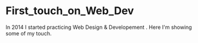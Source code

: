 First_touch_on_Web_Dev
======================

In 2014 I started practicing Web Design &amp; Developement . Here I'm showing some of my touch.
